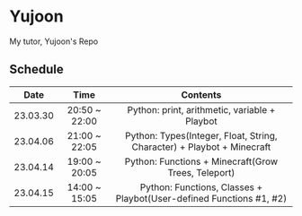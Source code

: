 # Yujoon
My tutor, Yujoon's Repo

## Schedule

|   Date   |      Time     |                                Contents                                |
|:--------:|:-------------:|:----------------------------------------------------------------------:|
| 23.03.30 | 20:50 ~ 22:00 |              Python: print, arithmetic, variable + Playbot             |
| 23.04.06 | 21:00 ~ 22:05 | Python: Types(Integer, Float, String, Character) + Playbot + Minecraft |
| 23.04.14 | 19:00 ~ 20:05 |           Python: Functions + Minecraft(Grow Trees, Teleport)          |
| 23.04.15 | 14:00 ~ 15:05 |   Python: Functions, Classes + Playbot(User-defined Functions #1, #2)  |